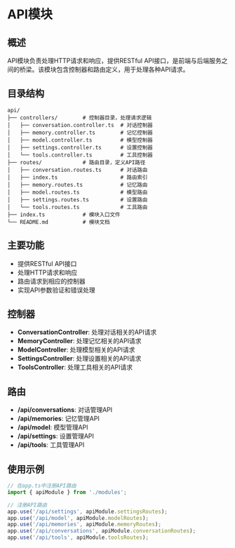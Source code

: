 # API模块

## 概述

API模块负责处理HTTP请求和响应，提供RESTful API接口，是前端与后端服务之间的桥梁。该模块包含控制器和路由定义，用于处理各种API请求。

## 目录结构

```
api/
├── controllers/        # 控制器目录，处理请求逻辑
│   ├── conversation.controller.ts  # 对话控制器
│   ├── memory.controller.ts        # 记忆控制器
│   ├── model.controller.ts         # 模型控制器
│   ├── settings.controller.ts      # 设置控制器
│   └── tools.controller.ts         # 工具控制器
├── routes/             # 路由目录，定义API路径
│   ├── conversation.routes.ts      # 对话路由
│   ├── index.ts                    # 路由索引
│   ├── memory.routes.ts            # 记忆路由
│   ├── model.routes.ts             # 模型路由
│   ├── settings.routes.ts          # 设置路由
│   └── tools.routes.ts             # 工具路由
├── index.ts            # 模块入口文件
└── README.md           # 模块文档
```

## 主要功能

- 提供RESTful API接口
- 处理HTTP请求和响应
- 路由请求到相应的控制器
- 实现API参数验证和错误处理

## 控制器

- **ConversationController**: 处理对话相关的API请求
- **MemoryController**: 处理记忆相关的API请求
- **ModelController**: 处理模型相关的API请求
- **SettingsController**: 处理设置相关的API请求
- **ToolsController**: 处理工具相关的API请求

## 路由

- **/api/conversations**: 对话管理API
- **/api/memories**: 记忆管理API
- **/api/model**: 模型管理API
- **/api/settings**: 设置管理API
- **/api/tools**: 工具管理API

## 使用示例

```typescript
// 在app.ts中注册API路由
import { apiModule } from './modules';

// 注册API路由
app.use('/api/settings', apiModule.settingsRoutes);
app.use('/api/model', apiModule.modelRoutes);
app.use('/api/memories', apiModule.memoryRoutes);
app.use('/api/conversations', apiModule.conversationRoutes);
app.use('/api/tools', apiModule.toolsRoutes);
```
